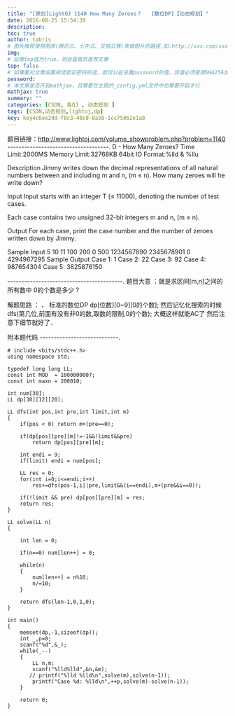```yaml
---
title: "[原创]LightOJ 1140 How Many Zeroes？   [数位DP]【动态规划】"
date: 2016-08-25 15:54:39
description:
toc: true
author: tabris
# 图片推荐使用图床(腾讯云、七牛云、又拍云等)来做图片的路径.如:http://xxx.com/xxx.jpg
img:
# 如果top值为true，则会是首页推荐文章
top: false
# 如果要对文章设置阅读验证密码的话，就可以在设置password的值，该值必须是用SHA256加密后的密码，防止被他人识破
password:
# 本文章是否开启mathjax，且需要在主题的_config.yml文件中也需要开启才行
mathjax: true
summary: ""
categories: [CSDN, 各OJ , 动态规划 ]
tags: [CSDN,动态规划,lightoj,dp]
key: key4c6ee2dd-f8c3-48c8-8a58-1cc75062e1a8
---
```


题目链接：http://www.lightoj.com/volume_showproblem.php?problem=1140
------------------------------------.
D - How Many Zeroes?
Time Limit:2000MS     Memory Limit:32768KB     64bit IO Format:%lld & %llu

Description
Jimmy writes down the decimal representations of all natural numbers between and including m and n, (m ≤ n). How many zeroes will he write down?

Input
Input starts with an integer T (≤ 11000), denoting the number of test cases.

Each case contains two unsigned 32-bit integers m and n, (m ≤ n).

Output
For each case, print the case number and the number of zeroes written down by Jimmy.

Sample Input
5
10 11
100 200
0 500
1234567890 2345678901
0 4294967295
Sample Output
Case 1: 1
Case 2: 22
Case 3: 92
Case 4: 987654304
Case 5: 3825876150

-----------------------------------------.
题目大意 ：就是求区间[m,n]之间的所有数中 0的个数是多少 ?

解题思路 ： 、
	   标准的数位DP
	   dp[位数][0~9][0的个数];
		然后记忆化搜索的时候
		dfs(第几位,前面有没有非0的数,取数的限制,0的个数);
		大概这样就能AC了 然后注意下细节就好了..

附本题代码
----------------------------.
```
# include <bits/stdc++.h>
using namespace std;

typedef long long LL;
const int MOD  = 1000000007;
const int maxn = 200010;

int num[30];
LL dp[30][12][20];

LL dfs(int pos,int pre,int limit,int m)
{
    if(pos < 0) return m+(pre==0);

    if(dp[pos][pre][m]!=-1&&!limit&&pre)
        return dp[pos][pre][m];

    int endi = 9;
    if(limit) endi = num[pos];

    LL res = 0;
    for(int i=0;i<=endi;i++)
        res+=dfs(pos-1,i||pre,limit&&(i==endi),m+(pre&&i==0));

    if(!limit && pre) dp[pos][pre][m] = res;
    return res;
}

LL solve(LL n)
{

    int len = 0;

    if(n==0) num[len++] = 0;

    while(n)
    {
        num[len++] = n%10;
        n/=10;
    }

    return dfs(len-1,0,1,0);
}

int main()
{
	memset(dp,-1,sizeof(dp));
    int _,p=0;
    scanf("%d",&_);
    while(_--)
    {
        LL n,m;
        scanf("%lld%lld",&n,&m);
       // printf("%lld %lld\n",solve(m),solve(n-1));
        printf("Case %d: %lld\n",++p,solve(m)-solve(n-1));
    }

    return 0;
}
```